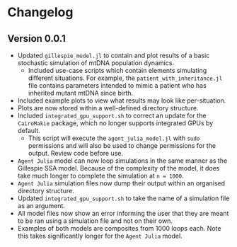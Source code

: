 # Changelog

## Version 0.0.1

- Updated `gillespie_model.jl` to contain and plot results of a basic stochastic
  simulation of mtDNA population dynamics.
  - Included use-case scripts which contain elements simulating different
    situations. For example, the `patient_with_inheritance.jl` file contains
    parameters intended to mimic a patient who has inherited mutant mtDNA since
    birth.
- Included example plots to view what results may look like per-situation.
- Plots are now stored within a well-defined directory structure.
- Included `integrated_gpu_support.sh` to correct an update for the
  `CairoMakie` package, which no longer supports integrated GPUs by default.
  - This script will execute the `agent_julia_model.jl` with `sudo` permissions
    and will also be used to change permissions for the output. Review code
    before use.
- `Agent Julia` model can now loop simulations in the same manner as the
  Gillespie SSA model. Because of the complexity of the model, it does take much
  longer to complete the simulation at `n = 1000`.
- `Agent Julia` simulation files now dump their output within an organised
  directory structure.
- Updated `integrated_gpu_support.sh` to take the name of a simulation file as
  an argument.
- All model files now show an error informing the user that they are meant to be
  ran using a simulation file and not on their own.
- Examples of both models are composites from 1000 loops each. Note this takes
  significantly longer for the `Agent Julia` model.
